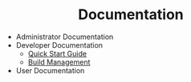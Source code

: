 <h1 align="center">Documentation</h1>

* Administrator Documentation
* Developer Documentation
  * [Quick Start Guide](./developer/quick-start-guide.md)
  * [Build Management](./developer/build-management.md)
* User Documentation
